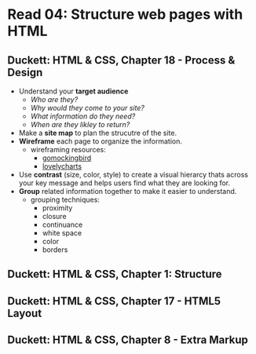 # Read 04: Structure web pages with HTML
## Duckett: HTML & CSS, Chapter 18 - Process & Design
- Understand your **target audience**
  - *Who are they?*
  - *Why would they come to your site?*
  - *What information do they need?*
  - *When are they likley to return?*
- Make a **site map** to plan the strucutre of the site.
- **Wireframe** each page to organize the information.
  - wireframing resources:
     - [gomockingbird](https://gomockingbird.com/home)
     - [lovelycharts](https://lovelycharts.com)
- Use **contrast** (size, color, style) to create a visual hierarcy thats across your key message and helps users find what they are looking for.
- **Group** related information together to make it easier to understand.
   - grouping techniques:
     - proximity
     - closure
     - continuance
     - white space
     - color
     - borders
     
## Duckett: HTML & CSS, Chapter 1: Structure

## Duckett: HTML & CSS, Chapter 17 - HTML5 Layout

## Duckett: HTML & CSS, Chapter 8 - Extra Markup
